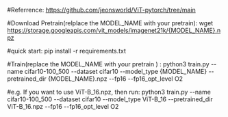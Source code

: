 #Referrence: https://github.com/jeonsworld/ViT-pytorch/tree/main 


#Download Pretrain(relplace the MODEL_NAME with your pretrain):  wget https://storage.googleapis.com/vit_models/imagenet21k/{MODEL_NAME}.npz 

#quick start: pip install -r requirements.txt


#Train(replace the MODEL_NAME with your pretrain ) : python3 train.py --name cifar10-100_500 --dataset cifar10 --model_type {MODEL_NAME} --pretrained_dir {MODEL_NAME}.npz --fp16 --fp16_opt_level O2


#e.g. If you want to use ViT-B_16.npz, then run:  python3 train.py --name cifar10-100_500 --dataset cifar10 --model_type ViT-B_16 --pretrained_dir ViT-B_16.npz --fp16 --fp16_opt_level O2

